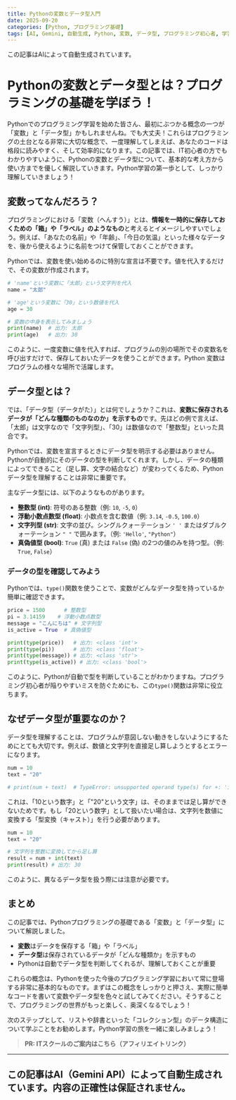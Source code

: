 ```yaml
---
title: Pythonの変数とデータ型入門
date: 2025-09-20
categories: [Python, プログラミング基礎]
tags: [AI, Gemini, 自動生成, Python, 変数, データ型, プログラミング初心者, 学習]
---
```


この記事はAIによって自動生成されています。

# Pythonの変数とデータ型とは？プログラミングの基礎を学ぼう！

Pythonでのプログラミング学習を始めた皆さん、最初にぶつかる概念の一つが「変数」と「データ型」かもしれませんね。でも大丈夫！これらはプログラミングの土台となる非常に大切な概念で、一度理解してしまえば、あなたのコードは格段に読みやすく、そして効率的になります。この記事では、IT初心者の方でもわかりやすいように、Pythonの変数とデータ型について、基本的な考え方から使い方までを優しく解説していきます。Python学習の第一歩として、しっかり理解していきましょう！

## 変数ってなんだろう？

プログラミングにおける「変数（へんすう）」とは、**情報を一時的に保存しておくための「箱」や「ラベル」のようなもの**と考えるとイメージしやすいでしょう。例えば、「あなたの名前」や「年齢」、「今日の気温」といった様々なデータを、後から使えるように名前をつけて保管しておくことができます。

Pythonでは、変数を使い始めるのに特別な宣言は不要です。値を代入するだけで、その変数が作成されます。

```python
# 'name'という変数に「太郎」という文字列を代入
name = "太郎"

# 'age'という変数に「30」という数値を代入
age = 30

# 変数の中身を表示してみましょう
print(name)  # 出力: 太郎
print(age)   # 出力: 30
```

このように、一度変数に値を代入すれば、プログラムの別の場所でその変数名を呼び出すだけで、保存しておいたデータを使うことができます。Python 変数はプログラムの様々な場所で活躍します。

## データ型とは？

では、「データ型（データがた）」とは何でしょうか？これは、**変数に保存されるデータが「どんな種類のものなのか」を示すもの**です。先ほどの例で言えば、「太郎」は文字なので「文字列型」、「30」は数値なので「整数型」といった具合です。

Pythonでは、変数を宣言するときにデータ型を明示する必要はありません。Pythonが自動的にそのデータの型を判断してくれます。しかし、データの種類によってできること（足し算、文字の結合など）が変わってくるため、Python データ型を理解することは非常に重要です。

主なデータ型には、以下のようなものがあります。

*   **整数型 (int)**: 符号のある整数（例: `10`, `-5`, `0`）
*   **浮動小数点数型 (float)**: 小数点を含む数値（例: `3.14`, `-0.5`, `100.0`）
*   **文字列型 (str)**: 文字の並び。シングルクォーテーション `' '` またはダブルクォーテーション `" "` で囲みます。（例: `'Hello'`, `"Python"`）
*   **真偽値型 (bool)**: `True` (真) または `False` (偽) の2つの値のみを持つ型。（例: `True`, `False`）

### データの型を確認してみよう

Pythonでは、`type()`関数を使うことで、変数がどんなデータ型を持っているか簡単に確認できます。

```python
price = 1500      # 整数型
pi = 3.14159    # 浮動小数点数型
message = "こんにちは" # 文字列型
is_active = True  # 真偽値型

print(type(price))   # 出力: <class 'int'>
print(type(pi))      # 出力: <class 'float'>
print(type(message)) # 出力: <class 'str'>
print(type(is_active)) # 出力: <class 'bool'>
```

このように、Pythonが自動で型を判断していることがわかりますね。プログラミング初心者が陥りやすいミスを防ぐためにも、この`type()`関数は非常に役立ちます。

## なぜデータ型が重要なのか？

データ型を理解することは、プログラムが意図しない動きをしないようにするためにとても大切です。例えば、数値と文字列を直接足し算しようとするとエラーになります。

```python
num = 10
text = "20"

# print(num + text)  # TypeError: unsupported operand type(s) for +: 'int' and 'str'
```

これは、「10という数字」と「"20"という文字」は、そのままでは足し算ができないためです。もし「20という数字」として扱いたい場合は、文字列を数値に変換する「型変換（キャスト）」を行う必要があります。

```python
num = 10
text = "20"

# 文字列を整数に変換してから足し算
result = num + int(text)
print(result) # 出力: 30
```

このように、異なるデータ型を扱う際には注意が必要です。

## まとめ

この記事では、Pythonプログラミングの基礎である「変数」と「データ型」について解説しました。

*   **変数**はデータを保存する「箱」や「ラベル」
*   **データ型**は保存されているデータが「どんな種類か」を示すもの
*   Pythonは自動でデータ型を判断してくれるが、理解しておくことが重要

これらの概念は、Pythonを使った今後のプログラミング学習において常に登場する非常に基本的なものです。まずはこの概念をしっかりと押さえ、実際に簡単なコードを書いて変数やデータ型を色々と試してみてください。そうすることで、プログラミングの世界がもっと楽しく、奥深くなるでしょう！

次のステップとして、リストや辞書といった「コレクション型」のデータ構造について学ぶことをお勧めします。Python学習の旅を一緒に楽しみましょう！
> **PR: ITスクールのご案内はこちら（アフィリエイトリンク）**

---
この記事はAI（Gemini API）によって自動生成されています。内容の正確性は保証されません。
---
